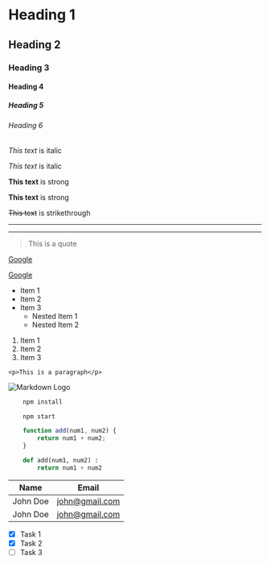 <!-- Headings -->
# Heading 1
## Heading 2
### Heading 3
#### Heading 4
##### Heading 5
###### Heading 6

<!-- Italics -->
*This text* is italic

_This text_ is italic

<!-- Strong -->
**This text** is strong

__This text__ is strong

<!-- Strikethrough -->
~~This text~~ is strikethrough

<!-- Horizontal Rule -->
---
___

<!-- Blockquote -->
> This is a quote

<!-- Links -->
[Google](http://www.google.com)

[Google](http://www.google.com
"Title")

<!-- UL -->
* Item 1
* Item 2
* Item 3
    * Nested Item 1
    * Nested Item 2

<!-- OL -->
1. Item 1
1. Item 2
1. Item 3

<!-- Inline Code Block -->
`<p>This is a paragraph</p>`

<!-- Images -->
![Markdown Logo](https://markdown-here.com/img/icon256.png)

<!-- Github Markdown -->

<!-- Code Blocks -->
```bash
    npm install

    npm start
```

```javascript
    function add(num1, num2) {
        return num1 + num2;
    }
```

```python
    def add(num1, num2) :
        return num1 + num2
```

<!-- Tables -->
| Name      | Email          |
| --------- | -------------- |
| John Doe  | john@gmail.com |
| John Doe  | john@gmail.com |

<!-- Task Lists -->
* [x] Task 1
* [x] Task 2
* [ ] Task 3
